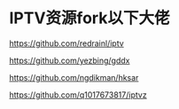 # IPTV资源fork以下大佬
https://github.com/redrainl/iptv

https://github.com/yezbing/gddx

https://github.com/ngdikman/hksar

https://github.com/q1017673817/iptvz
